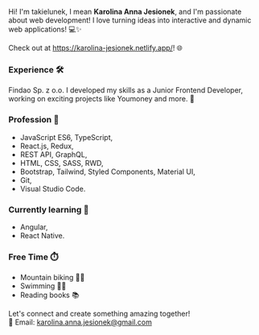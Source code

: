 Hi! I'm takielunek, I mean **Karolina Anna Jesionek**, and I'm passionate about web development! I love turning ideas into interactive and dynamic web applications! 💻✨ 

Check out at https://karolina-jesionek.netlify.app/! 🌐

### Experience 🛠️
Findao Sp. z o.o.
I developed my skills as a Junior Frontend Developer, working on exciting projects like Youmoney and more. 🚀

### Profession 💼 
- JavaScript ES6, TypeScript,  
- React.js, Redux,
- REST API, GraphQL,
- HTML, CSS, SASS, RWD,  
- Bootstrap, Tailwind, Styled Components, Material UI,
- Git,
- Visual Studio Code.

### Currently learning 💪
- Angular,
- React Native.

### Free Time ⏱️
- Mountain biking 🚵‍♀️
- Swimming 🏊‍♀️
- Reading books 📚

Let's connect and create something amazing together!<br>
📧 Email: [karolina.anna.jesionek@gmail.com](mailto:karolina.anna.jesionek@gmail.com)

